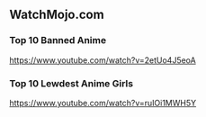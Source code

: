 ## WatchMojo.com
### Top 10 Banned Anime
https://www.youtube.com/watch?v=2etUo4J5eoA
### Top 10 Lewdest Anime Girls
https://www.youtube.com/watch?v=ruIOi1MWH5Y